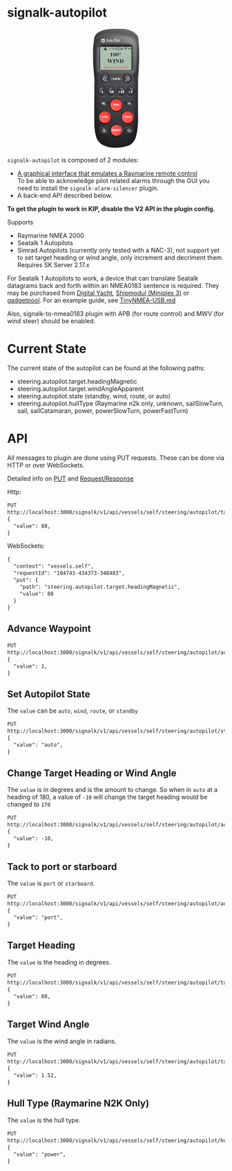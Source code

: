 # signalk-autopilot

<p align="center"><img src="./small-GUI-remote.png"></p>

`signalk-autopilot` is composed of 2 modules:
- [A graphical interface that emulates a Raymarine remote control](./GUI-help.md "GUI help")  
To be able to acknowledge pilot related alarms through the GUI you need to install the `signalk-alarm-silencer` plugin.  
- A back-end API described below.

**To get the plugin to work in KIP, disable the V2 API in the plugin config.**

Supports 
- Raymarine NMEA 2000
- Seatalk 1 Autopilots
- Simrad Autopilots (currently only tested with a NAC-3), not support yet to set target heading or wind angle, only increment and decriment them. Requires SK Server 2.17.x

For Seatalk 1 Autopilots to work, a device that can translate Seatalk datagrams back and forth within an NMEA0183 sentence is required. They may be purchased from [Digital Yacht](https://digitalyachtamerica.com/product/st-nmea-usb/), [Shipmodul (Miniplex 3)](http://www.shipmodul.com/en/index.html) or [gadgetpool](http://www.gadgetpool.eu/product_info.php?products_id=54). For an example guide, see [TinyNMEA-USB.md](TinyNMEA-USB.md)

Also, signalk-to-nmea0183 plugin with APB (for route control) and MWV (for wind steer) should be enabled.

# Current State

The current state of the autopilot can be found at the following paths:

- steering.autopilot.target.headingMagnetic
- steering.autopilot.target.windAngleApparent
- steering.autopilot.state (standby, wind, route, or auto)
- steering.autopilot.hullType (Raymarine n2k only, unknown, sailSlowTurn, sail, sailCatamaran, power, powerSlowTurn, powerFastTurn)

# API

All messages to plugin are done using PUT requests. These can be done via HTTP or over WebSockets.

Detailed info on [PUT](https://signalk.org/specification/1.3.0/doc/put.html) and [Request/Response](https://signalk.org/specification/1.3.0/doc/request_response.html)

Http:

```
PUT http://localhost:3000/signalk/v1/api/vessels/self/steering/autopilot/target/headingMagnetic
{
  "value": 88,
}
```

WebSockets:

```
{
  "context": "vessels.self",
  "requestId": "184743-434373-348483",
  "put": {
    "path": "steering.autopilot.target.headingMagnetic",
    "value": 88
  }
}
```


## Advance Waypoint
```
PUT http://localhost:3000/signalk/v1/api/vessels/self/steering/autopilot/actions/advanceWaypoint
{
  "value": 1,
}
```

## Set Autopilot State

The `value` can be `auto`, `wind`, `route`, or `standby`

```
PUT http://localhost:3000/signalk/v1/api/vessels/self/steering/autopilot/state
{
  "value": "auto",
}
```

## Change Target Heading or Wind Angle

The `value` is in degrees and is the amount to change. So when in `auto` at a heading of 180, a value of `-10` will change the target heading would be changed to `170`

```
PUT http://localhost:3000/signalk/v1/api/vessels/self/steering/autopilot/actions/adjustHeading
{
  "value": -10,
}
```

## Tack to port or starboard

The `value` is `port` or `starboard`.

```
PUT http://localhost:3000/signalk/v1/api/vessels/self/steering/autopilot/actions/tack
{
  "value": "port",
}
```

## Target Heading

The `value` is the heading in degrees.

```
PUT http://localhost:3000/signalk/v1/api/vessels/self/steering/autopilot/target/headingMagnetic
{
  "value": 80,
}
```

## Target Wind Angle

The `value` is the wind angle in radians.

```
PUT http://localhost:3000/signalk/v1/api/vessels/self/steering/autopilot/target/windAngleApparent
{
  "value": 1.52,
}
```

## Hull Type (Raymarine N2K Only)

The `value` is the hull type.

```
PUT http://localhost:3000/signalk/v1/api/vessels/self/steering/autopilot/hullType
{
  "value": "power",
}
```

